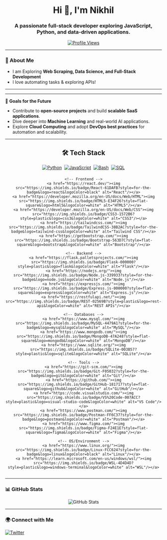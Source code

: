 <h1 align="center">Hi 👋, I'm Nikhil</h1>
<h3 align="center">A passionate full-stack developer exploring JavaScript, Python, and data-driven applications.</h3>

<p align="center">
  <a href="https://github.com/Nikhil-NP">
    <img src="https://komarev.com/ghpvc/?username=Nikhil-NP&label=Profile%20Views&color=0e75b6&style=flat" alt="Profile Views" />
  </a>
</p>

---

### 🚀 About Me
- I am Exploring **Web Scraping, Data Science, and Full-Stack Development**
- I love automating tasks & exploring APIs!

---
---
🚀 **Goals for the Future**  
- Contribute to **open-source projects** and build **scalable SaaS applications**.
- Dive deeper into **Machine Learning** and real-world AI applications.  
- Explore **Cloud Computing** and adopt **DevOps best practices** for automation and scalability.  


---
<!-- Tech Stack Section -->
<div align="center">
  <h2>🛠️ Tech Stack</h2>
  <div class="tech-container">
    <!-- Languages -->
    <a href="https://www.python.org/"><img src="https://img.shields.io/badge/Python-3776AB?style=for-the-badge&logo=python&logoColor=white" alt="Python"/></a>
    <a href="https://developer.mozilla.org/en-US/docs/Web/JavaScript"><img src="https://img.shields.io/badge/JavaScript-F7DF1E?style=for-the-badge&logo=javascript&logoColor=black" alt="JavaScript"/></a>
    <a href="https://www.gnu.org/software/bash/"><img src="https://img.shields.io/badge/Bash-4EAA25?style=flat-square&logo=gnu-bash&logoColor=white" alt="Bash"/></a>
    <a href="https://www.mysql.com/"><img src="https://img.shields.io/badge/SQL-4479A1?style=plastic&logo=mysql&logoColor=white" alt="SQL"/></a>
    
    <!-- Frontend -->
    <a href="https://react.dev/"><img src="https://img.shields.io/badge/React-61DAFB?style=for-the-badge&logo=react&logoColor=black" alt="React"/></a>
    <a href="https://developer.mozilla.org/en-US/docs/Web/HTML"><img src="https://img.shields.io/badge/HTML5-E34F26?style=flat-square&logo=html5&logoColor=white" alt="HTML5"/></a>
    <a href="https://developer.mozilla.org/en-US/docs/Web/CSS"><img src="https://img.shields.io/badge/CSS3-1572B6?style=plastic&logo=css3&logoColor=white" alt="CSS3"/></a>
    <a href="https://tailwindcss.com/"><img src="https://img.shields.io/badge/TailwindCSS-38B2AC?style=for-the-badge&logo=tailwind-css&logoColor=white" alt="Tailwind CSS"/></a>
    <a href="https://getbootstrap.com/"><img src="https://img.shields.io/badge/Bootstrap-563D7C?style=flat-square&logo=bootstrap&logoColor=white" alt="Bootstrap"/></a>
    
    <!-- Backend -->
    <a href="https://flask.palletsprojects.com/"><img src="https://img.shields.io/badge/Flask-000000?style=plastic&logo=flask&logoColor=white" alt="Flask"/></a>
    <a href="https://nodejs.org/"><img src="https://img.shields.io/badge/Node.js-339933?style=for-the-badge&logo=node.js&logoColor=white" alt="Node.js"/></a>
    <a href="https://expressjs.com/"><img src="https://img.shields.io/badge/Express.js-000000?style=flat-square&logo=express&logoColor=white" alt="Express.js"/></a>
    <a href="https://restfulapi.net/"><img src="https://img.shields.io/badge/REST-02569B?style=plastic&logo=rest-api&logoColor=white" alt="REST APIs"/></a>
    
    <!-- Databases -->
    <a href="https://www.mysql.com/"><img src="https://img.shields.io/badge/MySQL-4479A1?style=for-the-badge&logo=mysql&logoColor=white" alt="MySQL"/></a>
    <a href="https://www.mongodb.com/"><img src="https://img.shields.io/badge/MongoDB-47A248?style=flat-square&logo=mongodb&logoColor=white" alt="MongoDB"/></a>
    <a href="https://www.sqlite.org/"><img src="https://img.shields.io/badge/SQLite-003B57?style=plastic&logo=sqlite&logoColor=white" alt="SQLite"/></a>
    
    <!-- Tools -->
    <a href="https://git-scm.com/"><img src="https://img.shields.io/badge/Git-F05032?style=for-the-badge&logo=git&logoColor=white" alt="Git"/></a>
    <a href="https://github.com/"><img src="https://img.shields.io/badge/GitHub-181717?style=flat-square&logo=github&logoColor=white" alt="GitHub"/></a>
    <a href="https://code.visualstudio.com/"><img src="https://img.shields.io/badge/VS%20Code-007ACC?style=plastic&logo=visual-studio-code&logoColor=white" alt="VS Code"/></a>
    <a href="https://www.postman.com/"><img src="https://img.shields.io/badge/Postman-FF6C37?style=for-the-badge&logo=postman&logoColor=white" alt="Postman"/></a>
    <a href="https://www.figma.com/"><img src="https://img.shields.io/badge/Figma-F24E1E?style=flat-square&logo=figma&logoColor=white" alt="Figma"/></a>
    
    <!-- OS/Environment -->
    <a href="https://www.linux.org/"><img src="https://img.shields.io/badge/Linux-FCC624?style=for-the-badge&logo=linux&logoColor=black" alt="Linux"/></a>
    <a href="https://learn.microsoft.com/en-us/windows/wsl/"><img src="https://img.shields.io/badge/WSL-4D4D4D?style=plastic&logo=windows-terminal&logoColor=white" alt="WSL"/></a>
  </div>
</div>

<style>
  .tech-container {
    display: flex;
    flex-wrap: wrap;
    gap: 8px;
    max-width: 800px;
    justify-content: center;
    margin: 0 auto;
  }
  
  .tech-container a {
    transform: rotate(calc(var(--random) * 2deg - 1deg));
    transition: transform 0.3s ease;
  }
  
  .tech-container a:hover {
    transform: scale(1.05) rotate(0);
  }
</style>

---

### 📊 GitHub Stats  
<p align="center">
  <img src="https://github-readme-stats.vercel.app/api?username=Nikhil-NP&show_icons=true&theme=tokyonight" alt="GitHub Stats">
</p>

---

### 🌍 Connect with Me
[![Twitter](https://img.shields.io/badge/Twitter-1DA1F2?style=flat&logo=twitter&logoColor=white)](https://x.com/Nikhil_KP_)
